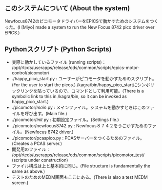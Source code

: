 ## このシステムについて (About the system)
Newfocus8742のピコモータドライバーをEPICSで動かすためのシステムをつくった。(I [Miyo] made a system to run the New Focus 8742 pico driver over EPICS.)

## Pythonスクリプト (Python Scripts)
 * 実際に動かしているファイル (running scripts)： /opt/rtcds/userapps/release/cds/common/scripts/epics-motor-control/picomotor/
  * ./happy_pico_start.py : ユーザーがピコモータを動かすためのスクリプト。(For the user to start the picos.) /kagra/bin/happy_pico_startにシンボリックリンクを貼っているので、コマンドとして利用可能。(There is a symbolic link to this in /kagra/bin, so it can be invoked as happy_pico_start.)
  * ./picomotor/_main_.py : メインファイル。システムを動かすときはこのファイルを呼び出す。(Main file.)
  * ./picomotor/_init_.py : 初期設定ファイル。(Settings file.)
  * ./picomotor/newfocus8742.py : Newfocus８７４２をうごかすためのファイル。(Newfocus 8742 driver.)
  * ./picomotor/pcaspico.py : PCASサーバーをつくるためのファイル。(Creates a PCAS server.)
 * 開発用のファイル： /opt/rtcds/userapps/release/cds/common/scripts/picomotor_test/ (scripts under construction)
  * ファイル構成は上と基本的に同じ。(File structure is fundamentally the same as above.)
  * テストのためのMEDM画面もここにある。(There is also a test MEDM screen.)
